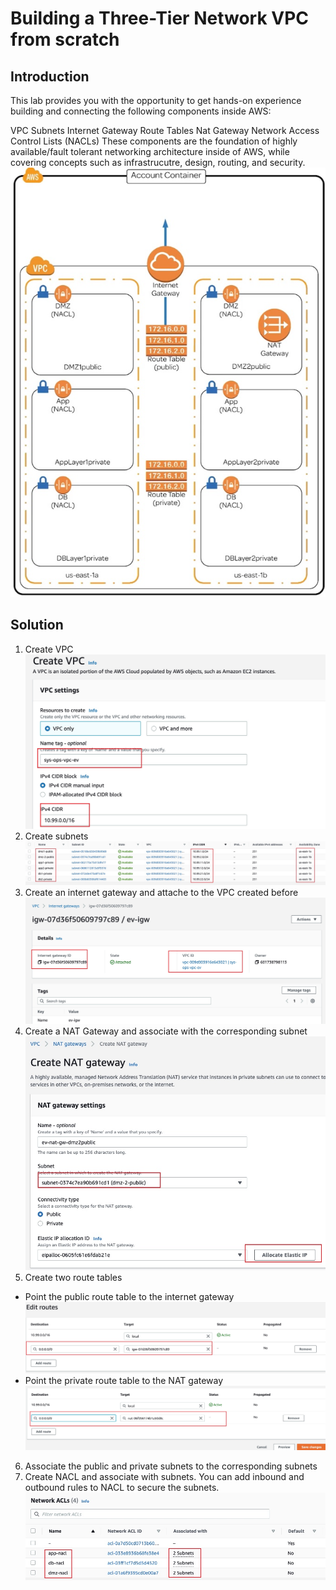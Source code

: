 # Building a Three-Tier Network VPC from scratch
## Introduction
This lab provides you with the opportunity to get hands-on experience building and connecting the following components inside AWS:

VPC
Subnets
Internet Gateway
Route Tables
Nat Gateway
Network Access Control Lists (NACLs)
These components are the foundation of highly available/fault tolerant networking architecture inside of AWS, while covering concepts such as infrastrucutre, design, routing, and security.
![img](./img/lab-diagram.jpg)

## Solution
1. Create VPC
![img](./img/create-vpc.jpg)
2. Create subnets
![img](./img/subnets.jpg)
3. Create an internet gateway and attache to the VPC created before
![img](./img/igw.jpg)
4. Create a NAT Gateway and associate with the corresponding subnet
![img](./img/nat-gw.jpg)
5. Create two route tables
* Point the public route table to the internet gateway
![img](./img/public-rt.jpg)
* Point the private route table to the NAT gateway
![img](./img/private-rt.jpg)
6. Associate the public and private subnets to the corresponding subnets
7. Create NACL and associate with subnets. You can add inbound and outbound rules to NACL to secure the subnets.
![img](./img/nacl.jpg)

